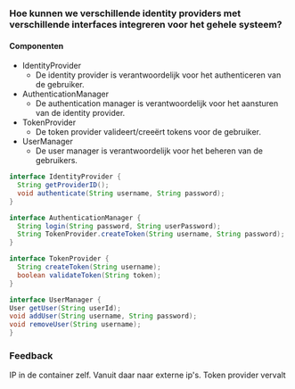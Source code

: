### Hoe kunnen we verschillende identity providers met verschillende interfaces integreren voor het gehele systeem?

#### Componenten

- IdentityProvider
    - De identity provider is verantwoordelijk voor het authenticeren van de gebruiker.
- AuthenticationManager
    - De authentication manager is verantwoordelijk voor het aansturen van de identity provider.
- TokenProvider
    - De token provider valideert/creeërt tokens voor de gebruiker.
- UserManager
    - De user manager is verantwoordelijk voor het beheren van de gebruikers.

```java
interface IdentityProvider {
  String getProviderID();
  void authenticate(String username, String password);
}

interface AuthenticationManager {
  String login(String password, String userPassword);
  String TokenProvider.createToken(String username, String password);
}

interface TokenProvider {
  String createToken(String username);
  boolean validateToken(String token);
}

interface UserManager {
User getUser(String userId);
void addUser(String username, String password);
void removeUser(String username);
}
```
### Feedback
IP in de container zelf. Vanuit daar naar externe ip's. Token provider vervalt


